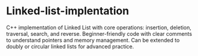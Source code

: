 # Linked-list-implentation
C++ implementation of Linked List with core operations: insertion, deletion, traversal, search, and reverse. Beginner-friendly code with clear comments to understand pointers and memory management. Can be extended to doubly or circular linked lists for advanced practice.
